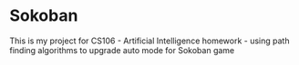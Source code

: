 # Sokoban
This is my project for CS106 - Artificial Intelligence homework - using path finding algorithms to upgrade auto mode for Sokoban game
